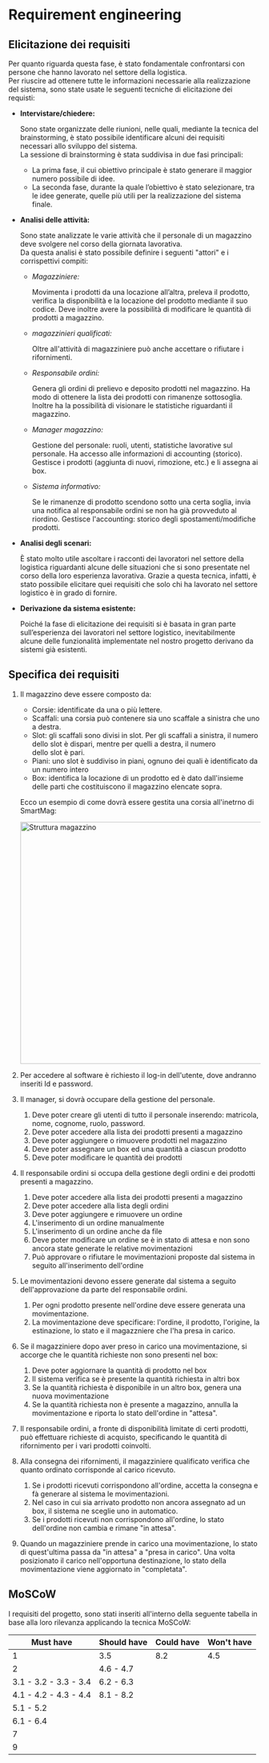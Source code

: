 # Requirement engineering

## Elicitazione dei requisiti

Per quanto riguarda questa fase, è stato fondamentale confrontarsi con persone che hanno lavorato nel settore della logistica.  
Per riuscire ad ottenere tutte le informazioni necessarie alla realizzazione del sistema, sono state usate le seguenti tecniche di elicitazione dei requisti:

- __Intervistare/chiedere:__

  Sono state organizzate delle riunioni, nelle quali, mediante la tecnica del brainstorming, è stato possibile identificare alcuni dei requisiti     
  necessari allo sviluppo del sistema.  
  La sessione di brainstorming è stata suddivisa in due fasi principali:
  - La prima fase, il cui obiettivo principale è stato generare il maggior numero possibile di idee.
  - La seconda fase, durante la quale l’obiettivo è stato selezionare, tra le idee generate, quelle più utili per la realizzazione del sistema   
    finale.
  
- __Analisi delle attività:__
  
  Sono state analizzate le varie attività che il personale di un magazzino deve svolgere nel corso della giornata lavorativa.  
  Da questa analisi è stato possibile definire i seguenti "attori" e i corrispettivi compiti:
  
  - _Magazziniere:_
    
    Movimenta i prodotti da una locazione all’altra, preleva il prodotto, verifica la disponibilità e la locazione del prodotto mediante il suo         codice. Deve inoltre avere la possibilità di modificare le quantità di prodotti a magazzino.
    
  - _magazzinieri qualificati:_

    Oltre all'attività di magazziniere può anche accettare o rifiutare i rifornimenti.
    
  - _Responsabile ordini:_
  
    Genera gli ordini di prelievo e deposito prodotti nel magazzino. Ha modo di ottenere la lista dei prodotti con rimanenze sottosoglia.    
    Inoltre ha la possibilità di visionare le statistiche riguardanti il magazzino.
    
  - _Manager magazzino:_

    Gestione del personale: ruoli, utenti, statistiche lavorative sul personale.
    Ha accesso alle informazioni di accounting (storico). Gestisce i prodotti (aggiunta di nuovi, rimozione, etc.) e li assegna ai box. 

  - _Sistema informativo:_
  
    Se le rimanenze di prodotto scendono sotto una certa soglia, invia una notifica al responsabile ordini se non ha già provveduto al riordino.
    Gestisce l'accounting: storico degli spostamenti/modifiche prodotti. 

- __Analisi degli scenari:__
 
  È stato molto utile ascoltare i racconti dei lavoratori nel settore della logistica riguardanti alcune delle situazioni che si sono presentate 
  nel corso della loro esperienza lavorativa. Grazie a questa tecnica, infatti, è stato possibile elicitare quei requisiti che solo chi ha lavorato 
  nel settore logistico è in grado di fornire.

- __Derivazione da sistema esistente:__
  
  Poiché la fase di elicitazione dei requisiti si è basata in gran parte sull’esperienza dei lavoratori nel settore logistico, inevitabilmente   
  alcune delle funzionalità implementate nel nostro progetto derivano da sistemi già esistenti.

## Specifica dei requisiti

1. Il magazzino deve essere composto da:
    - Corsie: identificate da una o più lettere.
    - Scaffali: una corsia può contenere sia uno scaffale a sinistra che uno a destra.
    - Slot: gli scaffali sono divisi in slot. Per gli scaffali a sinistra, il numero dello slot è dispari, mentre per quelli a destra, il numero   
      dello slot è pari.
    - Piani: uno slot è suddiviso in piani, ognuno dei quali è identificato da un numero intero
    - Box: identifica la locazione di un prodotto ed è dato dall'insieme delle parti che costituiscono il magazzino elencate sopra.

   Ecco un esempio di come dovrà essere gestita una corsia all'inetrno di SmartMag:

    <img width="482" alt="Struttura magazzino" src="https://github.com/JohnnyLAmpAz/smartmag/assets/145765934/67260cbf-f99c-4a0e-a860-aaf650dff81f">
    
2. Per accedere al software è richiesto il log-in dell'utente, dove andranno inseriti Id e password.
  
3. Il manager, si dovrà occupare della gestione del personale.
   1. Deve poter creare gli utenti di tutto il personale inserendo: matricola, nome, cognome, ruolo, password.
   2. Deve poter accedere alla lista dei prodotti presenti a magazzino
   3. Deve poter aggiungere o rimuovere prodotti nel magazzino
   4. Deve poter assegnare un box ed una quantità a ciascun prodotto
   5. Deve poter modificare le quantità dei prodotti

4. Il responsabile ordini si occupa della gestione degli ordini e dei prodotti presenti a magazzino.
   1. Deve poter accedere alla lista dei prodotti presenti a magazzino
   2. Deve poter accedere alla lista degli ordini
   3. Deve poter aggiungere e rimuovere un ordine
   4. L'inserimento di un ordine manualmente
   5. L'inserimento di un ordine anche da file
   6. Deve poter modificare un ordine se è in stato di attesa e non sono ancora state generate le relative movimentazioni
   7. Può approvare o rifiutare le movimentazioni proposte dal sistema in seguito all'inserimento dell'ordine

5. Le movimentazioni devono essere generate dal sistema a seguito dell'approvazione da parte del responsabile ordini.
   1. Per ogni prodotto presente nell'ordine deve essere generata una movimentazione.
   2. La movimentazione deve specificare: l'ordine, il prodotto, l'origine, la estinazione, lo stato e il magazzniere che l'ha presa in carico.

 6. Se il magazziniere dopo aver preso in carico una movimentazione, si accorge che le quantità richieste non sono presenti nel box:
    1. Deve poter aggiornare la quantità di prodotto nel box
    2. Il sistema verifica se è presente la quantità richiesta in altri box
    3. Se la quantità richiesta è disponibile in un altro box, genera una nuova movimentazione
    4. Se la quantità richiesta non è presente a magazzino, annulla la movimentazione e riporta lo stato dell'ordine in "attesa".
    
  7. Il responsabile ordini, a fronte di disponibilità limitate di certi prodotti, può effettuare richieste di acquisto, 
     specificando le quantità di rifornimento per i vari prodotti coinvolti.

  8. Alla consegna dei rifornimenti, il magazziniere qualificato verifica che quanto ordinato corrisponde al carico ricevuto.
     1. Se i prodotti ricevuti corrispondono all'ordine, accetta la consegna e fà generare al sistema le movimentazioni.
     2. Nel caso in cui sia arrivato prodotto non ancora assegnato ad un box, il sistema ne sceglie uno in automatico.
     3. Se i prodotti ricevuti non corrispondono all'ordine, lo stato dell'ordine non cambia e rimane "in attesa".
    
  9. Quando un magazziniere prende in carico una movimentazione, lo stato di quest'ultima passa da "in attesa" a "presa in carico".
     Una volta posizionato il carico nell'opportuna destinazione, lo stato della movimentazione viene aggiornato in "completata".

## MoSCoW

I requisiti del progetto, sono stati inseriti all'interno della seguente tabella in base alla loro rilevanza applicando la tecnica MoSCoW:

| Must have                   | Should have      | Could have | Won't have |
|-----------------------------|------------------|------------|------------|
|    1                        |      3.5         |     8.2    |    4.5     |
|    2                        |      4.6 - 4.7   |            |            |
|    3.1 - 3.2 - 3.3 - 3.4    |      6.2 - 6.3   |            |            |
|    4.1 - 4.2 - 4.3 - 4.4    |      8.1 - 8.2   |            |            |
|    5.1 - 5.2                |                  |            |            |
|    6.1 - 6.4                |                  |            |            |
|    7                        |                  |            |            |
|    9                        |                  |            |            |

